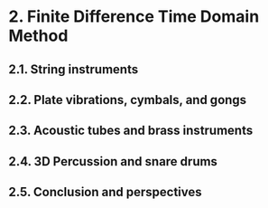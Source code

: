 # 2. Finite Difference Time Domain Method

## 2.1. String instruments

## 2.2. Plate vibrations, cymbals, and gongs

## 2.3. Acoustic tubes and brass instruments

## 2.4. 3D Percussion and snare drums

## 2.5. Conclusion and perspectives

